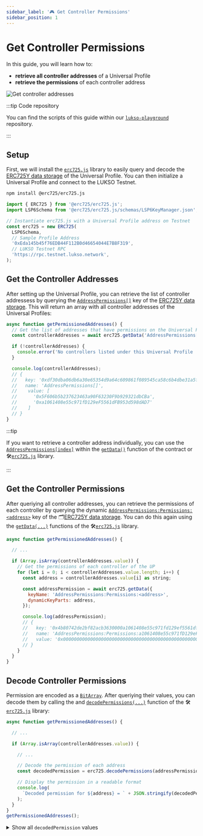 ```yaml
---
sidebar_label: '🎮 Get Controller Permissions'
sidebar_position: 1
---
```


# Get Controller Permissions

In this guide, you will learn how to:

- **retrieve all controller addresses** of a Universal Profile
- **retrieve the permissions** of each controller address

![Get controller addresses](/img/standards/lsp6/lsp6-address-permissions-array.jpeg)

:::tip Code repository

You can find the scripts of this guide within our [`lukso-playground`](https://github.com/lukso-network/lukso-playground) repository.

:::

## Setup

First, we will install the [`erc725.js`](../../../tools/erc725js/getting-started.md) library to easily query and decode the [ERC725Y data storage](../../../standards/lsp-background/erc725.md#erc725y-generic-data-keyvalue-store) of the Universal Profile. You can then initialize a Universal Profile and connect to the LUKSO Testnet.

```bash
npm install @erc725/erc725.js
```

```js
import { ERC725 } from '@erc725/erc725.js';
import LSP6Schema from '@erc725/erc725.js/schemas/LSP6KeyManager.json';

// Instantiate erc725.js with a Universal Profile address on Testnet
const erc725 = new ERC725(
  LSP6Schema,
  // Sample Profile Address
  '0xEda145b45f76EDB44F112B0d46654044E7B8F319',
  // LUKSO Testnet RPC
  'https://rpc.testnet.lukso.network',
);
```

## Get the Controller Addresses

After setting up the Universal Profile, you can retrieve the list of controller addressess by querying the [`AddressPermissions[]`](../../../standards/universal-profile/lsp6-key-manager.md#retrieving-addresses-with-permissions) key of the [ERC725Y data storage](../../../standards/lsp-background/erc725.md#erc725y-generic-data-keyvalue-store). This will return an array with all controller addresses of the Universal Profiles:

```js
async function getPermissionedAddresses() {
  // Get the list of addresses that have permissions on the Universal Profile
  const controllerAddresses = await erc725.getData('AddressPermissions[]');

  if (!controllerAddresses) {
    console.error('No controllers listed under this Universal Profile ');
  }

  console.log(controllerAddresses);
  // {
  //   key: '0xdf30dba06db6a30e65354d9a64c609861f089545ca58c6b4dbe31a5f338cb0e3',
  //   name: 'AddressPermissions[]',
  //    value: [
  //      '0x5F606b5b237623463a90F63230F9b929321dbCBa',
  //      '0xa1061408e55c971fD129eF5561dFB953d598dAD7'
  //    ]
  // }
}
```

:::tip

If you want to retrieve a controller address individually, you can use the [`AddressPermissions[index]`](/standards/universal-profile/lsp6-key-manager/#permissions) within the [`getData()`](../../../tools/erc725js/classes/ERC725/#getdata) function of the contract or 🛠️[`erc725.js`](../../../tools/erc725js/getting-started.md) library.

:::

## Get the Controller Permissions

After queriying all controller addresses, you can retrieve the permissions of each controller by querying the dynamic [`AddressPermissions:Permissions:<address>`](../../../standards/universal-profile/lsp6-key-manager.md#retrieving-addresses-with-permissions) key of the 🗂️[ERC725Y data storage](../../../standards/lsp-background/erc725.md#erc725y-generic-data-keyvalue-store). You can do this again using the [`getData(...)`](../../../tools/erc725js/classes/ERC725#getdata) functions of the 🛠️[`erc725.js`](../../../tools/erc725js/getting-started.md) library.

```js
async function getPermissionedAddresses() {

  // ...

  if (Array.isArray(controllerAddresses.value)) {
    // Get the permissions of each controller of the UP
    for (let i = 0; i < controllerAddresses.value.length; i++) {
      const address = controllerAddresses.value[i] as string;

      const addressPermission = await erc725.getData({
        keyName: 'AddressPermissions:Permissions:<address>',
        dynamicKeyParts: address,
      });

      console.log(addressPermission);
      // {
      //   key: '0x4b80742de2bf82acb3630000a1061408e55c971fd129ef5561dfb953d598dad7',
      //   name: 'AddressPermissions:Permissions:a1061408e55c971fD129eF5561dFB953d598dAD7',
      //   value: '0x0000000000000000000000000000000000000000000000000000000000000008'
      // }
    }
  }
}
```

## Decode Controller Permissions

Permission are encoded as a [`BitArray`](https://github.com/lukso-network/LIPs/blob/main/LSPs/LSP-2-ERC725YJSONSchema.md#BitArray). After queriying their values, you can decode them by calling the and [`decodePermissions(...)`](../../../tools/erc725js/classes/ERC725#decodepermissions) function of the 🛠️[`erc725.js`](../../../tools/erc725js/getting-started.md) library:

```js
async function getPermissionedAddresses() {

  // ...

  if (Array.isArray(controllerAddresses.value)) {

    // ...

    // Decode the permission of each address
    const decodedPermission = erc725.decodePermissions(addressPermission.value as string);

    // Display the permission in a readable format
    console.log(
      `Decoded permission for ${address} = ` + JSON.stringify(decodedPermission, null, 2),
    );
  }
}
getPermissionedAddresses();
```

<Details>
    <summary>Show all <code>decodedPermission</code> values</summary>

```text
Decoded permission for 0x5F606b5b237623463a90F63230F9b929321dbCBa = {
  "CHANGEOWNER": true,
  "ADDCONTROLLER": true,
  "EDITPERMISSIONS": true,
  "ADDEXTENSIONS": true,
  "CHANGEEXTENSIONS": true,
  "ADDUNIVERSALRECEIVERDELEGATE": true,
  "CHANGEUNIVERSALRECEIVERDELEGATE": true,
  "REENTRANCY": false,
  "SUPER_TRANSFERVALUE": true,
  "TRANSFERVALUE": true,
  "SUPER_CALL": true,
  "CALL": true,
  "SUPER_STATICCALL": true,
  "STATICCALL": true,
  "SUPER_DELEGATECALL": false,
  "DELEGATECALL": false,
  "DEPLOY": true,
  "SUPER_SETDATA": true,
  "SETDATA": true,
  "ENCRYPT": true,
  "DECRYPT": true,
  "SIGN": true,
}
```

</Details>
